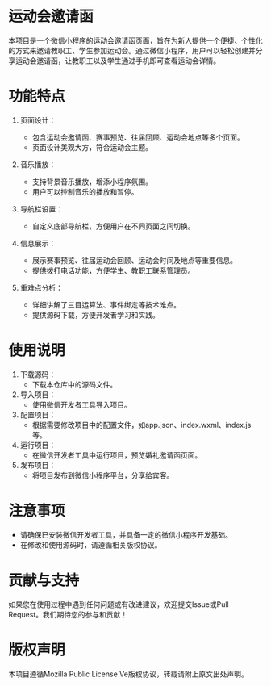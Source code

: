 # 运动会邀请函

本项目是一个微信小程序的运动会邀请函页面，旨在为新人提供一个便捷、个性化的方式来邀请教职工、学生参加运动会。通过微信小程序，用户可以轻松创建并分享运动会邀请函，让教职工以及学生通过手机即可查看运动会详情。
# 功能特点
1. 页面设计：

	- 包含运动会邀请函、赛事预览、往届回顾、运动会地点等多个页面。
	- 页面设计美观大方，符合运动会主题。

2. 音乐播放：
	- 支持背景音乐播放，增添小程序氛围。
	- 用户可以控制音乐的播放和暂停。
3. 导航栏设置：
	- 自定义底部导航栏，方便用户在不同页面之间切换。
4. 信息展示：
	- 展示赛事预览、往届运动会回顾、运动会时间及地点等重要信息。
	- 提供拨打电话功能，方便学生、教职工联系管理员。
5. 重难点分析：
	- 详细讲解了三目运算法、事件绑定等技术难点。
	- 提供源码下载，方便开发者学习和实践。
    
 # 使用说明
1.  下载源码：
	- 下载本仓库中的源码文件。
2.  导入项目：
	- 使用微信开发者工具导入项目。
3.  配置项目：
	- 根据需要修改项目中的配置文件，如app.json、index.wxml、index.js等。
4.  运行项目：
	- 在微信开发者工具中运行项目，预览婚礼邀请函页面。
5.  发布项目：
	- 将项目发布到微信小程序平台，分享给宾客。
   
# 注意事项
- 请确保已安装微信开发者工具，并具备一定的微信小程序开发基础。
- 在修改和使用源码时，请遵循相关版权协议。
# 贡献与支持
如果您在使用过程中遇到任何问题或有改进建议，欢迎提交Issue或Pull Request。我们期待您的参与和贡献！
# 版权声明
本项目遵循Mozilla Public License Ve版权协议，转载请附上原文出处声明。
